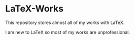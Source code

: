 # LaTeX-Works

This repository stores almost all of my works with LaTeX.

I am new to LaTeX so most of my works are unprofessional.
